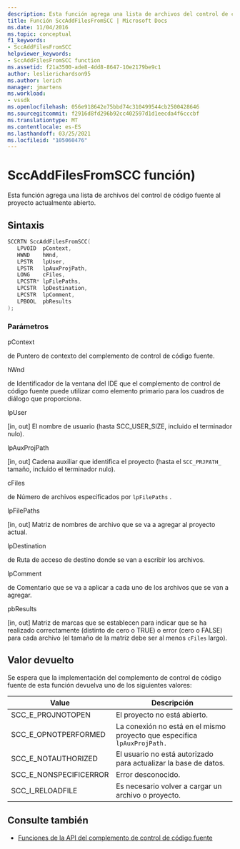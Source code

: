 ```yaml
---
description: Esta función agrega una lista de archivos del control de código fuente al proyecto actualmente abierto.
title: Función SccAddFilesFromSCC | Microsoft Docs
ms.date: 11/04/2016
ms.topic: conceptual
f1_keywords:
- SccAddFilesFromSCC
helpviewer_keywords:
- SccAddFilesFromSCC function
ms.assetid: f21a3500-ade8-4dd8-8647-10e2179be9c1
author: leslierichardson95
ms.author: lerich
manager: jmartens
ms.workload:
- vssdk
ms.openlocfilehash: 056e918642e75bbd74c310499544cb2500428646
ms.sourcegitcommit: f2916d8fd296b92cc402597d1d1eecda4f6cccbf
ms.translationtype: MT
ms.contentlocale: es-ES
ms.lasthandoff: 03/25/2021
ms.locfileid: "105060476"
---
```

# <a name="sccaddfilesfromscc-function"></a>SccAddFilesFromSCC función)
Esta función agrega una lista de archivos del control de código fuente al proyecto actualmente abierto.

## <a name="syntax"></a>Sintaxis

```cpp
SCCRTN SccAddFilesFromSCC(
   LPVOID  pContext,
   HWND    hWnd,
   LPSTR   lpUser,
   LPSTR   lpAuxProjPath,
   LONG    cFiles,
   LPCSTR* lpFilePaths,
   LPCSTR  lpDestination,
   LPCSTR  lpComment,
   LPBOOL  pbResults
);
```

### <a name="parameters"></a>Parámetros
 pContext

de Puntero de contexto del complemento de control de código fuente.

 hWnd

de Identificador de la ventana del IDE que el complemento de control de código fuente puede utilizar como elemento primario para los cuadros de diálogo que proporciona.

 lpUser

[in, out] El nombre de usuario (hasta SCC_USER_SIZE, incluido el terminador nulo).

 lpAuxProjPath

[in, out] Cadena auxiliar que identifica el proyecto (hasta el `SCC_PRJPATH_` tamaño, incluido el terminador nulo).

 cFiles

de Número de archivos especificados por `lpFilePaths` .

 lpFilePaths

[in, out] Matriz de nombres de archivo que se va a agregar al proyecto actual.

 lpDestination

de Ruta de acceso de destino donde se van a escribir los archivos.

 lpComment

de Comentario que se va a aplicar a cada uno de los archivos que se van a agregar.

 pbResults

[in, out] Matriz de marcas que se establecen para indicar que se ha realizado correctamente (distinto de cero o TRUE) o error (cero o FALSE) para cada archivo (el tamaño de la matriz debe ser al menos `cFiles` largo).

## <a name="return-value"></a>Valor devuelto
 Se espera que la implementación del complemento de control de código fuente de esta función devuelva uno de los siguientes valores:

|Value|Descripción|
|-----------|-----------------|
|SCC_E_PROJNOTOPEN|El proyecto no está abierto.|
|SCC_E_OPNOTPERFORMED|La conexión no está en el mismo proyecto que especifica `lpAuxProjPath.`|
|SCC_E_NOTAUTHORIZED|El usuario no está autorizado para actualizar la base de datos.|
|SCC_E_NONSPECIFICERROR|Error desconocido.|
|SCC_I_RELOADFILE|Es necesario volver a cargar un archivo o proyecto.|

## <a name="see-also"></a>Consulte también
- [Funciones de la API del complemento de control de código fuente](../extensibility/source-control-plug-in-api-functions.md)
